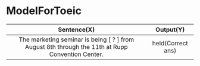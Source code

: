 # ModelForToeic

| Sentence(X)           | Output(Y) |
| :-------------: |  :--------------: |
| The marketing seminar is being [ ? ] from August 8th through the 11th at Rupp Convention Center. |    held(Correct ans)     |
